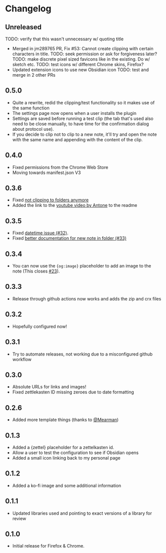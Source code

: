 # Changelog

## Unreleased
TODO: verify that this wasn't unnecessary w/ quoting title 
- Merged in jm289765 PR, Fix #53: Cannot create clipping with certain characters in title. 
TODO: seek permission or ask for forgiveness later?
TODO: make discrete pixel sized favicons like in the existing. Do w/ sketch etc. 
TODO: test icons w/ different Chrome skins, Firefox?
- Updated extension icons to use new Obsidian icon
TODO: test and merge in 2 other PRs

## 0.5.0

-   Quite a rewrite, redid the clipping/test functionality so it makes use of the same function
-   The settings page now opens when a user installs the plugin
-   Settings are saved before running a test clip (the tab that's used also need to be close manually, to have time for the confirmation dialog about protocol use).
-   If you decide to clip not to clip to a new note, it'll try and open the note with the same name and appending with the content of the clip. 

## 0.4.0

-   Fixed permissions from the Chrome Web Store
-   Moving towards manifest.json V3

## 0.3.6

-   Fixed [not clipping to folders anymore](https://github.com/jplattel/obsidian-clipper/issues/40)
-   Added the link to the [youtube video by Antone](https://www.youtube.com/watch?v=PZnytCMbR-A) to the readme

## 0.3.5

-   Fixed [datetime issue (#32)](https://github.com/jplattel/obsidian-clipper/issues/32).
-   Fixed [better documentation for new note in folder (#33)](https://github.com/jplattel/obsidian-clipper/issues/33)

## 0.3.4

-   You can now use the `{og:image}` placeholder to add an image to the note (This closes [#23](https://github.com/jplattel/obsidian-clipper/issues/23)).

## 0.3.3

-   Release through github actions now works and adds the zip and crx files

## 0.3.2

-   Hopefully configured now!

## 0.3.1 

-   Try to automate releases, not working due to a misconfigured github workflow

## 0.3.0

-   Absolute URLs for links and images!
-   Fixed zettlekasten ID missing zeroes due to date formatting 

## 0.2.6

-   Added more template things (thanks to [@Mearman](https://github.com/Mearman))

## 0.1.3

-   Added a {zettel} placeholder for a zettelkasten id.
-   Allow a user to test the configuration to see if Obsidian opens
-   Added a small icon linking back to my personal page

## 0.1.2

-   Added a ko-fi image and some additional information

## 0.1.1 

-   Updated libraries used and pointing to exact versions of a library for review

## 0.1.0

-   Initial release for Firefox & Chrome.

